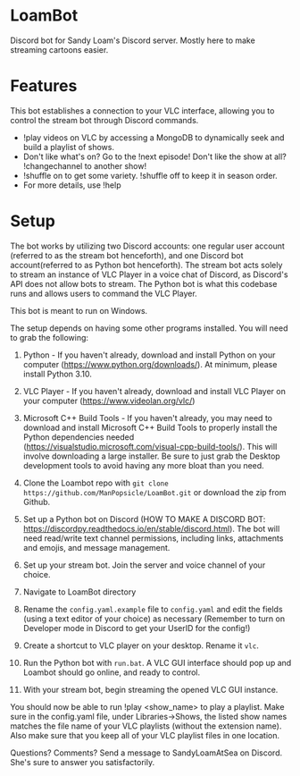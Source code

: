 # LoamBot
Discord bot for Sandy Loam's Discord server. Mostly here to make streaming cartoons easier.


# Features

This bot establishes a connection to your VLC interface, allowing you to control the stream bot through Discord commands.

- !play videos on VLC by accessing a MongoDB to dynamically seek and build a playlist of shows.
- Don't like what's on? Go to the !next episode! Don't like the show at all? !changechannel to another show!
- !shuffle on to get some variety. !shuffle off to keep it in season order.
- For more details, use !help


# Setup

The bot works by utilizing two Discord accounts: one regular user account (referred to as the stream bot henceforth), and one Discord bot account(referred to as Python bot henceforth). The stream bot acts solely to stream an instance of VLC Player in a voice chat of Discord, as Discord's API does not allow bots to stream. The Python bot is what this codebase runs and allows users to command the VLC Player.

This bot is meant to run on Windows.

The setup depends on having some other programs installed. You will need to grab the following:

1. Python - If you haven't already, download and install Python on your computer (https://www.python.org/downloads/). At minimum, please install Python 3.10. 
2. VLC Player - If you haven't already, download and install VLC Player on your computer (https://www.videolan.org/vlc/)
3. Microsoft C++ Build Tools - If you haven't already, you may need to download and install Microsoft C++ Build Tools to properly install the Python dependencies needed (https://visualstudio.microsoft.com/visual-cpp-build-tools/). This will involve downloading a large installer. Be sure to just grab the Desktop development tools to avoid having any more bloat than you need.

1. Clone the Loambot repo with ``git clone https://github.com/ManPopsicle/LoamBot.git`` or download the zip from Github.
2. Set up a Python bot on Discord (HOW TO MAKE A DISCORD BOT: https://discordpy.readthedocs.io/en/stable/discord.html). The bot will need read/write text channel permissions, including links, attachments and emojis, and message management. 
3. Set up your stream bot. Join the server and voice channel of your choice.
4. Navigate to LoamBot directory
5. Rename the ``config.yaml.example`` file to ``config.yaml`` and edit the fields (using a text editor of your choice) as necessary (Remember to turn on Developer mode in Discord to get your UserID for the config!)
6. Create a shortcut to VLC player on your desktop. Rename it ``vlc``.
6. Run the Python bot with ``run.bat``. A VLC GUI interface should pop up and Loambot should go online, and ready to control.
7. With your stream bot, begin streaming the opened VLC GUI instance.

You should now be able to run !play <show_name> to play a playlist. Make sure in the config.yaml file, under Libraries->Shows, the listed show names matches the file name of your VLC playlists (without the extension name). Also make sure that you keep all of your VLC playlist files in one location.



Questions? Comments? Send a message to SandyLoamAtSea on Discord. She's sure to answer you satisfactorily. 
